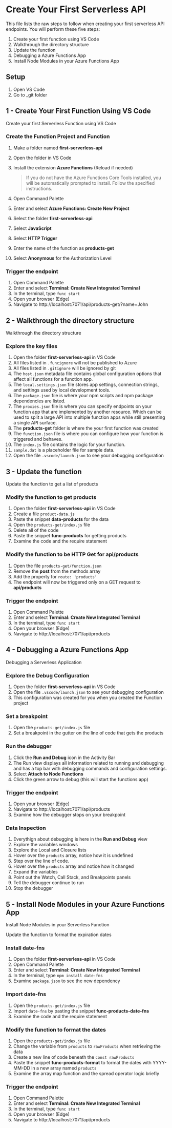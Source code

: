 # Create Your First Serverless API

This file lists the raw steps to follow when creating your first serverless API endpoints. You will perform these five steps:

1. Create your first function using VS Code
1. Walkthrough the directory structure
1. Update the function
1. Debugging a Azure Functions App
1. Install Node Modules in your Azure Functions App

## Setup

1. Open VS Code
1. Go to \_git folder

## 1 - Create Your First Function Using VS Code

Create your first Serverless Function using VS Code

### Create the Function Project and Function

1. Make a folder named **first-serverless-api**
1. Open the folder in VS Code
1. Install the extension **Azure Functions** (Reload if needed)

   > If you do not have the Azure Functions Core Tools installed, you will be automatically prompted to install. Follow the specified instructions.

1. Open Command Palette
1. Enter and select **Azure Functions: Create New Project**
1. Select the folder **first-serverless-api**
1. Select **JavaScript**
1. Select **HTTP Trigger**
1. Enter the name of the function as **products-get**
1. Select **Anonymous** for the Authorization Level

### Trigger the endpoint

1. Open Command Palette
1. Enter and select **Terminal: Create New Integrated Terminal**
1. In the terminal, type `func start`
1. Open your browser (Edge)
1. Navigate to http://localhost:7071/api/products-get/?name=John

## 2 - Walkthrough the directory structure

Walkthrough the directory structure

### Explore the key files

1. Open the folder **first-serverless-api** in VS Code
1. All files listed in `.funcignore` will not be published to Azure
1. All files listed in `.gitignore` will be ignored by git
1. The `host.json` metadata file contains global configuration options that affect all functions for a function app.
1. The `local.settings.json` file stores app settings, connection strings, and settings used by local development tools.
1. The `package.json` file is where your npm scripts and npm package dependencies are listed.
1. The `proxies.json` file is where you can specify endpoints on your function app that are implemented by another resource. Which can be used to split a large API into multiple function apps while still presenting a single API surface.
1. The **products-get** folder is where the your first function was created
1. The `function.json` file is where you can configure how your function is triggered and behaves.
1. The `index.js` file contains the logic for your function.
1. `sample.dat` is a placeholder file for sample data.
1. Open the file `.vscode/launch.json` to see your debugging configuration

## 3 - Update the function

Update the function to get a list of products

### Modify the function to get products

1. Open the folder **first-serverless-api** in VS Code
1. Create a file `product-data.js`
1. Paste the snippet **data-products** for the data
1. Open the `products-get/index.js` file
1. Delete all of the code
1. Paste the snippet **func-products** for getting products
1. Examine the code and the require statement

### Modify the function to be HTTP Get for api/products

1. Open the file `products-get/function.json`
1. Remove the **post** from the methods array
1. Add the property for `route: 'products'`
1. The endpoint will now be triggered only on a GET request to **api/products**

### Trigger the endpoint

1. Open Command Palette
1. Enter and select **Terminal: Create New Integrated Terminal**
1. In the terminal, type `func start`
1. Open your browser (Edge)
1. Navigate to http://localhost:7071/api/products

## 4 - Debugging a Azure Functions App

Debugging a Serverless Application

### Explore the Debug Configuration

1. Open the folder **first-serverless-api** in VS Code
1. Open the file `.vscode/launch.json` to see your debugging configuration
1. This configuration was created for you when you created the Function project

### Set a breakpoint

1. Open the `products-get/index.js` file
1. Set a breakpoint in the gutter on the line of code that gets the products

### Run the debugger

1. Click the **Run and Debug** icon in the Activity Bar
1. The Run view displays all information related to running and debugging and has a top bar with debugging commands and configuration settings.
1. Select **Attach to Node Functions**
1. Click the green arrow to debug (this will start the functions app)

### Trigger the endpoint

1. Open your browser (Edge)
1. Navigate to http://localhost:7071/api/products
1. Examine how the debugger stops on your breakpoint

### Data Inspection

1. Everythign about debugging is here in the **Run and Debug** view
1. Explore the variables windows
1. Explore the Local and Closure lists
1. Hover over the `products` array, notice how it is undefined
1. Step over the line of code.
1. Hover over the `products` array and notice how it changed
1. Expand the variables
1. Point out the Watch, Call Stack, and Breakpoints panels
1. Tell the debugger continue to run
1. Stop the debugger

## 5 - Install Node Modules in your Azure Functions App

Install Node Modules in your Serverless Function

Update the function to format the expiration dates

### Install date-fns

1. Open the folder **first-serverless-api** in VS Code
1. Open Command Palette
1. Enter and select **Terminal: Create New Integrated Terminal**
1. In the terminal, type `npm install date-fns`
1. Examine `package.json` to see the new dependency

### Import date-fns

1. Open the `products-get/index.js` file
1. Import `date-fns` by pasting the snippet **func-products-date-fns**
1. Examine the code and the require statement

### Modify the function to format the dates

1. Open the `products-get/index.js` file
1. Change the variable from `products` to `rawProducts` when retrieving the data
1. Create a new line of code beneath the `const rawProducts`
1. Paste the snippet **func-products-format** to format the dates with YYYY-MM-DD in a new array named `products`
1. Examine the array map function and the spread operator logic briefly

### Trigger the endpoint

1. Open Command Palette
1. Enter and select **Terminal: Create New Integrated Terminal**
1. In the terminal, type `func start`
1. Open your browser (Edge)
1. Navigate to http://localhost:7071/api/products
